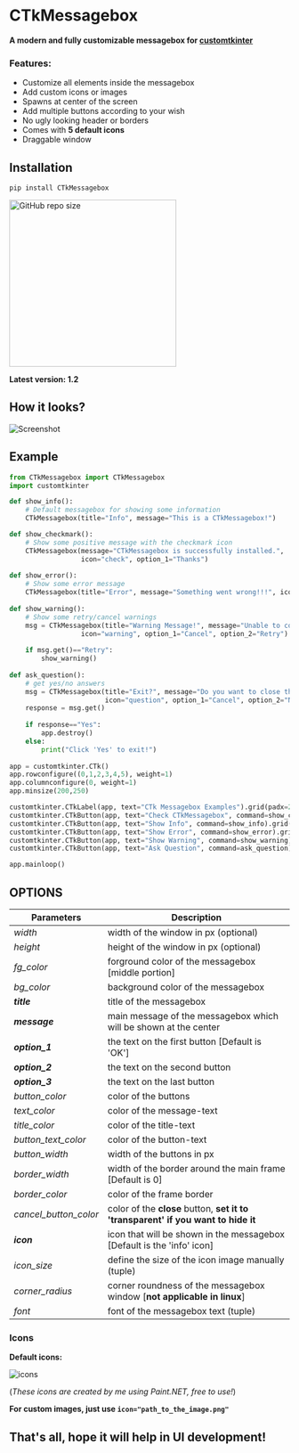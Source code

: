 # CTkMessagebox
**A modern and fully customizable messagebox for [customtkinter](https://github.com/TomSchimansky/CustomTkinter)**

### Features:
- Customize all elements inside the messagebox
- Add custom icons or images
- Spawns at center of the screen
- Add multiple buttons according to your wish
- No ugly looking header or borders
- Comes with **5 default icons**
- Draggable window

## Installation
```
pip install CTkMessagebox
```

[<img alt="GitHub repo size" src="https://img.shields.io/github/repo-size/Akascape/CTkMessagebox?&color=green&label=Source%20Code&logo=Python&logoColor=yellow&style=for-the-badge"  width="300">](https://github.com/Akascape/CTkMessagebox/archive/refs/heads/main.zip)

**Latest version: 1.2**

## How it looks?
![Screenshot](https://user-images.githubusercontent.com/89206401/221258593-75058878-b598-40c3-828a-1d44a6cefb73.jpg)

## Example
```python
from CTkMessagebox import CTkMessagebox
import customtkinter

def show_info():
    # Default messagebox for showing some information
    CTkMessagebox(title="Info", message="This is a CTkMessagebox!")

def show_checkmark():
    # Show some positive message with the checkmark icon
    CTkMessagebox(message="CTkMessagebox is successfully installed.",
                  icon="check", option_1="Thanks")
    
def show_error():
    # Show some error message
    CTkMessagebox(title="Error", message="Something went wrong!!!", icon="cancel")
    
def show_warning():
    # Show some retry/cancel warnings
    msg = CTkMessagebox(title="Warning Message!", message="Unable to connect!",
                  icon="warning", option_1="Cancel", option_2="Retry")
    
    if msg.get()=="Retry":
        show_warning()
        
def ask_question():
    # get yes/no answers
    msg = CTkMessagebox(title="Exit?", message="Do you want to close the program?",
                        icon="question", option_1="Cancel", option_2="No", option_3="Yes")
    response = msg.get()
    
    if response=="Yes":
        app.destroy()       
    else:
        print("Click 'Yes' to exit!")
              
app = customtkinter.CTk()
app.rowconfigure((0,1,2,3,4,5), weight=1)
app.columnconfigure(0, weight=1)
app.minsize(200,250)

customtkinter.CTkLabel(app, text="CTk Messagebox Examples").grid(padx=20)
customtkinter.CTkButton(app, text="Check CTkMessagebox", command=show_checkmark).grid(padx=20, pady=10, sticky="news")
customtkinter.CTkButton(app, text="Show Info", command=show_info).grid(padx=20, pady=10, sticky="news")
customtkinter.CTkButton(app, text="Show Error", command=show_error).grid(padx=20, pady=10, sticky="news")
customtkinter.CTkButton(app, text="Show Warning", command=show_warning).grid(padx=20, pady=10, sticky="news")
customtkinter.CTkButton(app, text="Ask Question", command=ask_question).grid(padx=20, pady=(10,20), sticky="news")

app.mainloop()

```

## OPTIONS
  | Parameters  | Description |
  | -------- | ----------- |
  | _width_ | width of the window in px (optional) |
  | _height_ | height of the window in px (optional) |
  | _fg_color_ | forground color of the messagebox [middle portion] |
  | _bg_color_  | background color of the messagebox |
  | **_title_** | title of the messagebox |
  | **_message_** | main message of the messagebox which will be shown at the center |
  | **_option_1_** | the text on the first button [Default is 'OK'] |
  | **_option_2_** | the text on the second button |
  | **_option_3_** | the text on the last button |
  | _button_color_ | color of the buttons |
  | _text_color_ | color of the message-text |
  | _title_color_ | color of the title-text |
  | _button_text_color_ | color of the button-text |
  | _button_width_ | width of the buttons in px |
  | _border_width_ | width of the border around the main frame [Default is 0] |
  | _border_color_ | color of the frame border |
  | _cancel_button_color_ | color of the **close** button, **set it to 'transparent' if you want to hide it** |
  | **_icon_** | icon that will be shown in the messagebox [Default is the 'info' icon] |
  | _icon_size_ | define the size of the icon image manually (tuple) |
  | _corner_radius_ | corner roundness of the messagebox window [**not applicable in linux**] |
  | _font_ | font of the messagebox text (tuple) |

### Icons

**Default icons:**

![icons](https://user-images.githubusercontent.com/89206401/221258403-aafea575-856e-4f4e-b3af-f995785c9879.png)

(*These icons are created by me using Paint.NET, free to use!*)

**For custom images, just use `icon="path_to_the_image.png"`**

## That's all, hope it will help in UI development!
